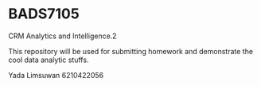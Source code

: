 # BADS7105
CRM Analytics and Intelligence.2

This repository will be used for submitting homework and demonstrate the cool data analytic stuffs.

Yada Limsuwan 6210422056
